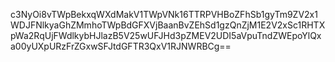 c3NyOi8vTWpBekxqWXdMakV1TWpVNk16TTRPVHBoZFhSb1gyTm9ZV2x1WDJFNlkyaGhZMmhoTWpBdGFXVjBaanBvZEhSd1gzQnZjM1E2V2xSc1RHTXpWa2RqUjFWdlkybHJlazB5V25wUFJHd3pZMEV2UDI5aVpuTndZWEpoYlQxa00yUXpURzFrZGxwSFJtdGFTR3QxV1RJNWRBCg==
